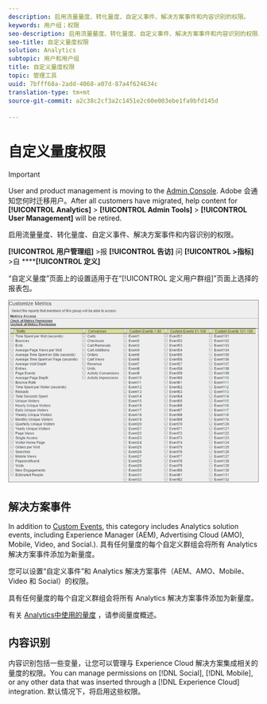 ```yaml
---
description: 启用流量量度、转化量度、自定义事件、解决方案事件和内容识别的权限。
keywords: 用户组；权限
seo-description: 启用流量量度、转化量度、自定义事件、解决方案事件和内容识别的权限。
seo-title: 自定义量度权限
solution: Analytics
subtopic: 用户和用户组
title: 自定义量度权限
topic: 管理工具
uuid: 7bfff68a-2add-4068-a07d-87a4f624634c
translation-type: tm+mt
source-git-commit: a2c38c2cf3a2c1451e2c60e003ebe1fa9bfd145d

---
```



# 自定义量度权限

>[!IMPORTANT]
>
>User and product management is moving to the [Admin Console](https://helpx.adobe.com/enterprise/using/admin-console.html). Adobe 会通知您何时迁移用户。After all customers have migrated, help content for **[!UICONTROL Analytics]** &gt; **[!UICONTROL Admin Tools]** &gt; **[!UICONTROL User Management]** will be retired.

启用流量量度、转化量度、自定义事件、解决方案事件和内容识别的权限。

**[!UICONTROL 用户管理组]** &gt;报 **[!UICONTROL 告访]** 问 **[!UICONTROL &gt;指标]** &gt;自 ******[!UICONTROL 定义]**

“自定义量度”页面上的设置适用于在“[!UICONTROL 定义用户群组]”页面上选择的报表包。

![](assets/customize-metrics.png)

## 解决方案事件

In addition to [Custom Events](https://marketing.adobe.com/resources/help/en_US/sc/implement/events.html), this category includes Analytics solution events, including Experience Manager (AEM), Advertising Cloud (AMO), Mobile, Video, and Social.). 具有任何量度的每个自定义群组会将所有 Analytics 解决方案事件添加为新量度。

您可以设置“自定义事件”和 Analytics 解决方案事件（AEM、AMO、Mobile、Video 和 Social）的权限。

具有任何量度的每个自定义群组会将所有 Analytics 解决方案事件添加为新量度。

有关 [Analytics中使用的量度](/help/components/c-variables/c-metrics/metricslist.md) ，请参阅量度概述。

## 内容识别

内容识别包括一些变量，让您可以管理与 Experience Cloud 解决方案集成相关的量度的权限。You can manage permissions on [!DNL Social], [!DNL Mobile], or any other data that was inserted through a [!DNL Experience Cloud] integration. 默认情况下，将启用这些权限。
